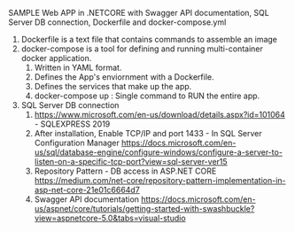 ﻿SAMPLE Web APP in .NETCORE with Swagger API documentation, SQL Server DB connection, Dockerfile and docker-compose.yml
1) Dockerfile is a text file that contains commands to assemble an image
2) docker-compose is a tool for defining and running multi-container docker application.
	1) Written in YAML format.
	2) Defines the App's enviornment with a Dockerfile.
	3) Defines the services that make up the app.
	4) docker-compose up : Single command to RUN the entire app.
3) SQL Server DB connection
	1) https://www.microsoft.com/en-us/download/details.aspx?id=101064 - SQLEXPRESS 2019
	2) After installation, Enable TCP/IP and port 1433 - In SQL Server Configuration Manager
	   https://docs.microsoft.com/en-us/sql/database-engine/configure-windows/configure-a-server-to-listen-on-a-specific-tcp-port?view=sql-server-ver15
	3) Repository Pattern - DB access in ASP.NET CORE
	   https://medium.com/net-core/repository-pattern-implementation-in-asp-net-core-21e01c6664d7
	4) Swagger API documentation
	   https://docs.microsoft.com/en-us/aspnet/core/tutorials/getting-started-with-swashbuckle?view=aspnetcore-5.0&tabs=visual-studio
